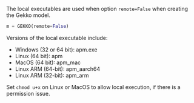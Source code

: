 The local executables are used when option `remote=False` when creating the Gekko model.

```python
m = GEKKO(remote=False)
```

Versions of the local executable include:

- Windows (32 or 64 bit): apm.exe
- Linux (64 bit): apm
- MacOS (64 bit): apm_mac
- Linux ARM (64-bit): apm_aarch64
- Linux ARM (32-bit): apm_arm

Set `chmod u+x` on Linux or MacOS to allow local execution, if there is a permission issue.
